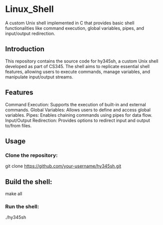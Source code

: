 # Linux_Shell
A custom Unix shell implemented in C that provides basic shell functionalities like command execution, global variables, pipes, and input/output redirection.
## Introduction
This repository contains the source code for hy345sh, a custom Unix shell developed as part of CS345. The shell aims to replicate essential shell features, allowing users to execute commands, manage variables, and manipulate input/output streams.

## Features
Command Execution: Supports the execution of built-in and external commands.
Global Variables: Allows users to define and access global variables.
Pipes: Enables chaining commands using pipes for data flow.
Input/Output Redirection: Provides options to redirect input and output to/from files.
## Usage
### Clone the repository:
git clone https://github.com/your-username/hy345sh.git
## Build the shell:
make all

### Run the shell:
./hy345sh
